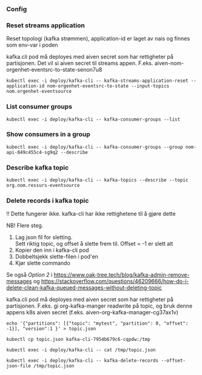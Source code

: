 ### Config

### Reset streams application
Reset topologi (kafka strømmen), application-id er laget av nais og finnes som env-var i poden

kafka.cli pod må deployes med aiven secret som har rettigheter på partisjonen. Det vil si aiven secret til streams appen. F.eks. aiven-nom-orgenhet-eventsrc-to-state-senon7u8

```shell
kubectl exec -i deploy/kafka-cli -- kafka-streams-application-reset --application-id nom-orgenhet-eventsrc-to-state --input-topics nom.orgenhet-eventsource
```

### List consumer groups
```shell
kubectl exec -i deploy/kafka-cli -- kafka-consumer-groups --list
```

### Show consumers in a group
```shell
kubectl exec -i deploy/kafka-cli -- kafka-consumer-groups --group nom-api-849c455c4-sg9q2 --describe
```

### Describe kafka topic

```shell
kubectl exec -i deploy/kafka-cli -- kafka-topics --describe --topic org.nom.ressurs-eventsource
```

### Delete records i kafka topic
:bangbang: Dette fungerer ikke. kafka-cli har ikke rettighetene til å gjøre dette

NB! Flere steg.
1. Lag json fil for sletting. <br>
 Sett riktig topic, og offset å slette frem til.
 Offset = -1 er slett alt
2. Kopier den inn i kafka-cli pod
3. Dobbeltsjekk slette-filen i pod'en 
4. Kjør slette commando

Se også *Option 2* i https://www.oak-tree.tech/blog/kafka-admin-remove-messages
og https://stackoverflow.com/questions/46209666/how-do-i-delete-clean-kafka-queued-messages-without-deleting-topic

kafka.cli pod må deployes med aiven secret som har rettigheter på partisjonen.
F.eks. gi org-kafka-manger readwrite på topic, og bruk denne appens k8s aiven secret (f.eks. aiven-org-kafka-manager-cg37ax1v) 

```shell
echo '{"partitions": [{"topic": "mytest", "partition": 0, "offset": -1}], "version":1 }' > topic.json  

kubectl cp topic.json kafka-cli-7954b679c6-cqpdw:/tmp

kubectl exec -i deploy/kafka-cli -- cat /tmp/topic.json  

kubectl exec -i deploy/kafka-cli -- kafka-delete-records --offset-json-file /tmp/topic.json
```
